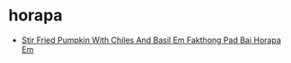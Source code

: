 # horapa

 * [Stir Fried Pumpkin With Chiles And Basil Em Fakthong Pad Bai Horapa Em](../../index/s/stir-fried-pumpkin-with-chiles-and-basil-em-fakthong-pad-bai-horapa-em-355269.json)
